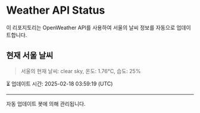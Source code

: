 
# Weather API Status

이 리포지토리는 OpenWeather API를 사용하여 서울의 날씨 정보를 자동으로 업데이트합니다.

## 현재 서울 날씨
> 서울의 현재 날씨: clear sky, 온도: 1.76°C, 습도: 25%

⏳ 업데이트 시간: 2025-02-18 03:59:19 (UTC)

---
자동 업데이트 봇에 의해 관리됩니다.
